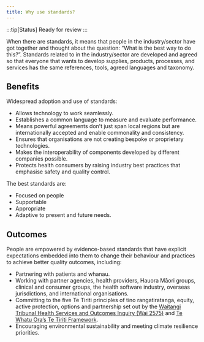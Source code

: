```yaml
---
title: Why use standards?
---
```


:::tip[Status]
Ready for review
:::

When there are standards, it means that people in the industry/sector have got together and thought about the question: “What is the best way to do this?”.
Standards related to in the industry/sector are developed and agreed so that everyone that wants to develop supplies, products, processes, and services has the same references, tools, agreed languages and taxonomy.

## Benefits
Widespread adoption and use of standards:
- Allows technology to work seamlessly.
- Establishes a common language to measure and evaluate performance.
- Means powerful agreements don’t just span local regions but are internationally accepted and enable commonality and consistency.
- Ensures that organisations are not creating bespoke or proprietary technologies.
- Makes the interoperability of components developed by different companies possible.
- Protects health consumers by raising industry best practices that emphasise safety and quality control.

The best standards are:
- Focused on people
- Supportable
- Appropriate
- Adaptive to present and future needs.

## Outcomes

People are empowered by evidence-based standards that have explicit expectations embedded into them to change their behaviour and practices to achieve better quality outcomes, including:
- Partnering with patients and whanau.
- Working with partner agencies, health providers, Hauora Māori groups, clinical and consumer groups, the health software industry, overseas jurisdictions, and international organisations.
- Committing to the five Te Tiriti principles of tino rangatiratanga, equity, active protection, options and partnership set out by the [Waitangi Tribunal Health Services and Outcomes Inquiry (Wai 2575)](https://waitangitribunal.govt.nz/inquiries/kaupapa-inquiries/health-services-and-outcomes-inquiry/) and [Te Whatu Ora’s Te Tiriti Framework](https://www.health.govt.nz/system/files/documents/pages/whakamaua-tiriti-o-waitangi-framework-a3-aug20.pdf).
- Encouraging environmental sustainability and meeting climate resilience priorities.